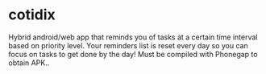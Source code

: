 # cotidix
Hybrid android/web app that reminds you of tasks at a certain time interval based on priority level. Your reminders list is reset every day so you can focus on tasks to get done by the day! Must be compiled with Phonegap to obtain APK..

